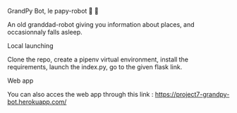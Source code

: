GrandPy Bot, le papy-robot 🤖 👴

An old granddad-robot giving you information about places, and occasionnaly falls asleep.


Local launching

Clone the repo,
create a pipenv virtual environment,
install the requirements,
launch the index.py,
go to the given flask link.

Web app

You can also acces the web app through this link : https://project7-grandpy-bot.herokuapp.com/
